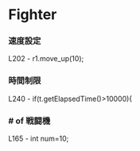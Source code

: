 # Fighter

### 速度設定
L202 - r1.move_up(10);

### 時間制限
L240 - if(t.getElapsedTime()>10000){

### # of 戦闘機
L165 - int num=10;
